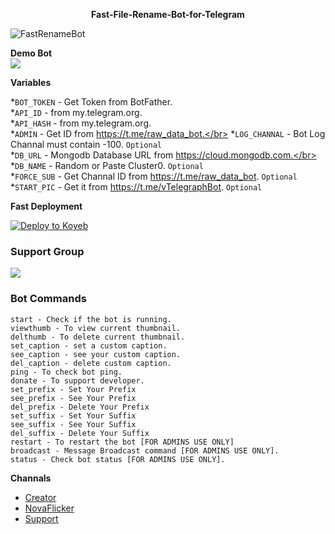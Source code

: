 **<p align="center">Fast-File-Rename-Bot-for-Telegram</p>**

![FastRenameBot](https://graph.org/file/d0d481c3fc0a838e03448.jpg)




**Demo Bot**</br>
<a href="https://t.me/FileRename_Questbot"><img src="https://img.shields.io/badge/Demo-Telegram%20Bot-blue.svg?logo=telegram"></a>

**Variables**

*`BOT_TOKEN` - Get Token from BotFather.</br>
*`API_ID` - from my.telegram.org.</br>
*`API_HASH` - from my.telegram.org.</br>
*`ADMIN` - Get ID from https://t.me/raw_data_bot.</br>
*`LOG_CHANNAL` - Bot Log Channal must contain -100. `Optional`</br>
*`DB_URL` - Mongodb Database URL from https://cloud.mongodb.com.</br>
*`DB_NAME` - Random or Paste Cluster0. `Optional`</br>
*`FORCE_SUB` - Get Channal ID from https://t.me/raw_data_bot. `Optional`</br>
*`START_PIC` - Get it from https://t.me/vTelegraphBot. `Optional`</br>

**Fast Deployment**

[![Deploy to Koyeb](https://www.koyeb.com/static/images/deploy/button.svg)](https://github.com/AbidAbdullah199/Fast-File-Rename-Bot-for-Telegram/tree/main&name=fast-rename-bot)


### Support Group
<a href="https://t.me/+A_MppwLm9mg1Y2Rl"><img src="https://img.shields.io/badge/Telegram-Join%20Telegram%20Group-blue.svg?logo=telegram"></a>


### Bot Commands

```
start - Check if the bot is running.
viewthumb - To view current thumbnail.
delthumb - To delete current thumbnail.
set_caption - set a custom caption.
see_caption - see your custom caption.
del_caption - delete custom caption.
ping - To check bot ping.
donate - To support developer.
set_prefix - Set Your Prefix
see_prefix - See Your Prefix
del_prefix - Delete Your Prefix
set_suffix - Set Your Suffix
see_suffix - See Your Suffix
del_suffix - Delete Your Suffix
restart - To restart the bot [FOR ADMINS USE ONLY]
broadcast - Message Broadcast command [FOR ADMINS USE ONLY].
status - Check bot status [FOR ADMINS USE ONLY].
```

**Channals**
- [Creator](https://t.me/abidabdullah199)
- [NovaFlicker](https://t.me/NovaFlicker)
- [Support](https://t.me/+A_MppwLm9mg1Y2Rl)




